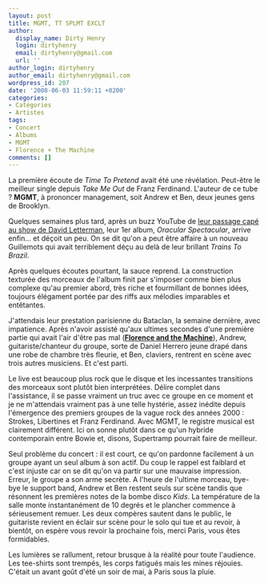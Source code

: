 ```yaml
---
layout: post
title: MGMT, TT SPLMT EXCLT
author:
  display_name: Dirty Henry
  login: dirtyhenry
  email: dirtyhenry@gmail.com
  url: ''
author_login: dirtyhenry
author_email: dirtyhenry@gmail.com
wordpress_id: 207
date: '2008-06-03 11:59:11 +0200'
categories:
- Catégories
- Artistes
tags:
- Concert
- Albums
- MGMT
- Florence + The Machine
comments: []
---
```

La première écoute de *Time To Pretend* avait été une révélation. Peut-être le meilleur single depuis *Take Me Out* de Franz Ferdinand. L'auteur de ce tube ? __MGMT__, à prononcer management, soit Andrew et Ben, deux jeunes gens de Brooklyn.

Quelques semaines plus tard, après un buzz YouTube de <a href="http://www.youtube.com/watch?v=XqzoRQv2UIU" title="MGMT chez Letterman avec des capes">leur passage capé au show de David Letterman</a>, leur 1er album, *Oracular Spectacular*, arrive enfin... et déçoit un peu. On se dit qu'on a peut être affaire à un nouveau Guillemots qui avait terriblement déçu au delà de leur brillant *Trains To Brazil*.

Après quelques écoutes pourtant, la sauce reprend. La construction texturée des morceaux de l'album finit par s'imposer comme bien plus complexe qu'au premier abord, très riche et fourmillant de bonnes idées, toujours élégament portée par des riffs aux mélodies imparables et entêtantes.

J'attendais leur prestation parisienne du Bataclan, la semaine dernière, avec impatience. Après n'avoir assisté qu'aux ultimes secondes d'une première partie qui avait l'air d'être pas mal (<a href="http://www.myspace.com/florenceandthemachinemusic" title="MySpace">__Florence and the Machine__</a>), Andrew, guitariste/chanteur du groupe, sorte de Daniel Herrero jeune drapé dans une robe de chambre très fleurie, et Ben, claviers, rentrent en scène avec trois autres musiciens. Et c'est parti.

Le live est beaucoup plus rock que le disque et les incessantes transitions des morceaux sont plutôt bien interprétées. Délire complet dans l'assistance, il se passe vraiment un truc avec ce groupe en ce moment et je ne m'attendais vraiment pas à une telle hystérie, assez inédite depuis l'émergence des premiers groupes de la vague rock des années 2000 : Strokes, Libertines et Franz Ferdinand. Avec MGMT, le registre musical est clairement différent. Ici on sonne plutôt dans ce qu'un hybride contemporain entre Bowie et, disons, Supertramp pourrait faire de meilleur.

Seul problème du concert : il est court, ce qu'on pardonne facilement à un groupe ayant un seul album à son actif. Du coup le rappel est faiblard et c'est injuste car on se dit qu'on va partir sur une mauvaise impression. Erreur, le groupe a son arme secrète. A l'heure de l'ultime morceau, bye-bye le support band, Andrew et Ben restent seuls sur scène tandis que résonnent les premières notes de la bombe disco *Kids*. La température de la salle monte instantanément de 10 degrés et le plancher commence à sérieusement remuer. Les deux compères sautent dans le public, le guitariste revient en éclair sur scène pour le solo qui tue et au revoir, à bientôt, on espère vous revoir la prochaine fois, merci Paris, vous êtes formidables.

Les lumières se rallument, retour brusque à la réalité pour toute l'audience. Les tee-shirts sont trempés, les corps fatigués mais les mines réjouies. C'était un avant goût d'été un soir de mai, à Paris sous la pluie.
